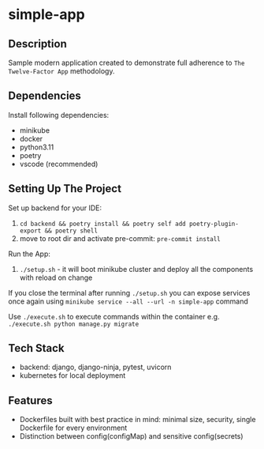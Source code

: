 # simple-app

## Description

Sample modern application created to demonstrate full adherence to `The Twelve-Factor App` methodology.

## Dependencies

Install following dependencies:

- minikube
- docker
- python3.11
- poetry
- vscode (recommended)

## Setting Up The Project

Set up backend for your IDE:

1. `cd backend && poetry install && poetry self add poetry-plugin-export && poetry shell`
2. move to root dir and activate pre-commit: `pre-commit install`

Run the App:

1. `./setup.sh` - it will boot minikube cluster and deploy all the components with reload on change

If you close the terminal after running `./setup.sh` you can expose services once again using `minikube service --all --url -n simple-app` command

Use `./execute.sh` to execute commands within the container e.g. `./execute.sh python manage.py migrate`

## Tech Stack

- backend: django, django-ninja, pytest, uvicorn
- kubernetes for local deployment

## Features

- Dockerfiles built with best practice in mind: minimal size, security, single Dockerfile for every environment
- Distinction between config(configMap) and sensitive config(secrets)
